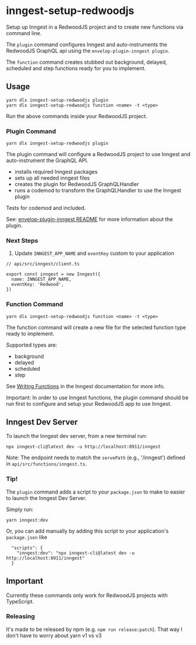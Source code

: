 # inngest-setup-redwoodjs

Setup up Inngest in a RedwoodJS project and to create new functions via command line.

The `plugin` command configures Inngest and auto-instruments the RedwoodJS GraphQL api using the `envelop-plugin-inngest plugin`.

The `function` command creates stubbed out background, delayed, scheduled and step functions ready for you to implement.

## Usage

```
yarn dlx inngest-setup-redwoodjs plugin
yarn dlx inngest-setup-redwoodjs function <name> -t <type>
```

Run the above commands inside your RedwoodJS project.

### Plugin Command

```
yarn dlx inngest-setup-redwoodjs plugin
```

The plugin command will configure a RedwoodJS project to use Inngest and auto-instrument the GraphQL API.

- installs required Inngest packages
- sets up all needed inngest files
- creates the plugin for RedwoodJS GraphQLHandler
- runs a codemod to transform the GraphQLHandler to use the Inngest plugin

Tests for codemod and included.

See: [envelop-plugin-inngest README](https://github.com/inngest/envelop-plugin-inngest/tree/main/packages/plugins/inngest) for more information about the plugin.

### Next Steps

1. Update `INNGEST_APP_NAME` and `eventKey` custom to your application

```
// api/src/inngest/client.ts

export const inngest = new Inngest({
  name: INNGEST_APP_NAME,
  eventKey: 'Redwood',
})
```

### Function Command

```
yarn dlx inngest-setup-redwoodjs function <name> -t <type>
```

The function command will create a new file for the selected function type ready to implement.

Supported types are:

- background
- delayed
- scheduled
- step

See [Writing Functions](https://www.inngest.com/docs/functions) in the Inngest documentation for more info.

Important: In order to use Inngest functions, the plugin command should be run first to configure and setup your RedwoodJS app to use Inngest.

## Inngest Dev Server

To launch the Inngest dev server, from a new terminal run:

```
npx inngest-cli@latest dev -u http://localhost:8911/inngest
```

Note: The endpoint needs to match the `servePath` (e.g., '/inngest') defined in `api/src/functions/inngest.ts`.

### Tip!

The `plugin` command adds a script to your `package.json` to make to easier to launch the Inngest Dev Server.

Simply run:

```
yarn inngest:dev
```

Or, you can add manually by adding this script to your application's `package.json` like

```
  "scripts": {
    "inngest:dev": "npx inngest-cli@latest dev -u http://localhost:8911/inngest"
  }
```

## Important

Currently these commands only work for RedwoodJS projects with TypeScript.

### Releasing

It's made to be released by npm (e.g. `npm run release:patch`). That way I don't have to worry about yarn v1 vs v3
